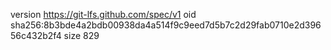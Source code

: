 version https://git-lfs.github.com/spec/v1
oid sha256:8b3bde4a2bdb00938da4a514f9c9eed7d5b7c2d29fab0710e2d39656c432b2f4
size 829
